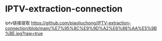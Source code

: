 # IPTV-extraction-connection
iptv链接提取
https://github.com/piaoliuchong/IPTV-extraction-connection/blob/main/%E7%95%8C%E9%9D%A2%E6%88%AA%E5%9B%BE.jpg?raw=true
